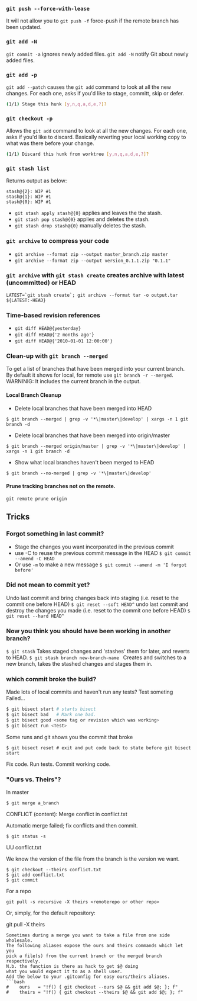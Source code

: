 ### ```git push --force-with-lease```
It will not allow you to ```git push -f``` force-push if the remote branch has been updated.
### ```git add -N```
```git commit -a``` ignores newly added files. 
```git add -N``` notify Git about newly added files.
### ```git add -p```
```git add --patch``` causes the ```git add``` command to look at all the new changes.
For each one, asks if you'd like to stage, committ, skip or defer.
```bash
(1/1) Stage this hunk [y,n,q,a,d,e,?]?
```
### ```git checkout -p```
Allows the ```git add``` command to look at all the new changes.
For each one, asks if you'd like to discard. Basically reverting your local working copy to what was there before your change.
```bash
(1/1) Discard this hunk from worktree [y,n,q,a,d,e,?]?
```
### ```git stash list```
Returns output as below:
```
stash@{2}: WIP #1
stash@{1}: WIP #1
stash@{0}: WIP #1
```
- ```git stash apply stash@{0}``` applies and leaves the the stash. 
- ```git stash pop stash@{0}``` applies and deletes the stash.
- ```git stash drop stash@{0}``` manually deletes the stash.
### ```git archive``` to compress your code
- ```git archive --format zip --output master_branch.zip master```
- ```git archive --format zip --output version_0.1.1.zip "0.1.1"```
### ```git archive``` with ```git stash create``` creates archive with latest (uncommitted) or HEAD
```LATEST=`git stash create`; git archive --format tar -o output.tar ${LATEST:-HEAD}```
### 
### Time-based revision references
- ```git diff HEAD@{yesterday}```
- ```git diff HEAD@{'2 months ago'}```
- ```git diff HEAD@{'2010-01-01 12:00:00'}```
### Clean-up with ```git branch --merged```
To get a list of branches that have been merged into your current branch.
By default it shows for local, for remote use ```git branch -r --merged```.
WARNINIG: It includes the current branch in the output.
#### Local Branch Cleanup
- Delete local branches that have been merged into HEAD

```$ git branch --merged | grep -v '*\|master\|develop' | xargs -n 1 git branch -d```
- Delete local branches that have been merged into origin/master

```$ git branch --merged origin/master | grep -v '*\|master\|develop' | xargs -n 1 git branch -d```
- Show what local branches haven't been merged to HEAD

```$ git branch --no-merged | grep -v '*\|master\|develop'```
#### Prune tracking branches not on the remote.
```git remote prune origin```
## Tricks
### Forgot something in last commit?
- Stage the changes you want incorporated in the previous commit
- use -C to reuse the previous commit message in the HEAD
```$ git commit --amend -C HEAD```
- Or use ```-m``` to make a new message
```$ git commit --amend -m 'I forgot before'```
### Did not mean to commit yet?
Undo last commit and bring changes back into staging (i.e. reset to the commit one before HEAD)
```$ git reset --soft HEAD^```
undo last commit and destroy the changes you made (i.e. reset to the commit one before HEAD)
```$ git reset --hard HEAD^```
### Now you think you should have been working in another branch? 
```$ git stash```
Takes staged changes and 'stashes' them for later, and reverts to HEAD.
```$ git stash branch new-branch-name ```
Creates and switches to a new branch, takes the stashed changes and stages them in.
### which commit broke the build?
Made lots of local commits and haven't run any tests?
Test someting
Failed...
```bash
$ git bisect start # starts bisect
$ git bisect bad   # Mark one bad.
$ git bisect good <some tag or revision which was working>
$ git bisect run <Test>
```
Some runs and git shows you the commit that broke
```
$ git bisect reset # exit and put code back to state before git bisect start
```
Fix code. Run tests. Commit working code.

### "Ours vs. Theirs"?
In master
```
$ git merge a_branch
```
CONFLICT (content): Merge conflict in conflict.txt

Automatic merge failed; fix conflicts and then commit.
```
$ git status -s
```
UU conflict.txt

We know the version of the file from the branch is the version we want.
```
$ git checkout --theirs conflict.txt
$ git add conflict.txt
$ git commit
```
For a repo
```
git pull -s recursive -X theirs <remoterepo or other repo>
```
Or, simply, for the default repository:

git pull -X theirs
```
Sometimes during a merge you want to take a file from one side wholesale.
The following aliases expose the ours and theirs commands which let you
pick a file(s) from the current branch or the merged branch respectively.
N.b. the function is there as hack to get $@ doing
what you would expect it to as a shell user.
Add the below to your .gitconfig for easy ours/theirs aliases. 
```bash
#    ours   = "!f() { git checkout --ours $@ && git add $@; }; f"
#    theirs = "!f() { git checkout --theirs $@ && git add $@; }; f"
```
### 
